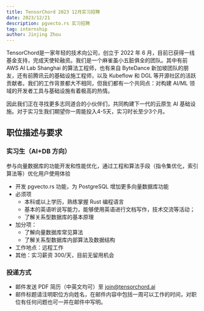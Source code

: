 ```yaml
---
title: TensorChord 2023 12月实习招聘
date: 2023/12/21
description: pgvecto.rs 实习招聘
tag: internship
author: Jinjing Zhou
---
```


TensorChord是一家年轻的技术向公司，创立于 2022 年 6 月，目前已获得一线基金支持，完成天使轮融资。我们是一个麻雀虽小五脏俱全的团队。其中有前 AWS AI Lab Shanghai 的算法工程师，也有来自 ByteDance 新加坡团队的朋友，还有前腾讯云的基础设施工程师，以及 Kubeflow 和 DGL 等开源社区的活跃贡献者。我们的工作背景都大不相同，但我们都有一个共同点：对构建 AI/ML 领域的开发者工具与基础设施有着极高的热情。

因此我们正在寻找更多志同道合的小伙伴们，共同构建下一代的云原生 AI 基础设施。对于实习生我们期望你一周能投入4-5天，实习时长至少3个月。

## 职位描述与要求

### 实习生（AI+DB 方向）

参与向量数据库的功能开发和性能优化，通过工程和算法手段（指令集优化，索引算法等）优化用户使用体验

- 开发 pgvecto.rs 功能，为 PostgreSQL 增加更多向量数据库功能
- 必须项
  - 本科或以上学历，熟练掌握 Rust 编程语言
  - 基本的英语听说写能力，能够使用英语进行文档写作，技术交流等活动；
  - 了解关系型数据库的基本原理
- 加分项：
  - 了解向量数据库常见算法
  - 了解关系型数据库内部算法及数据结构
- 工作地点：远程工作
- 其他：实习薪资 300/天，目前无留用机会

### 投递方式

- 邮件发送 PDF 简历（中英文均可）至 join@tensorchord.ai
- 邮件标题请注明职位方向姓名，在邮件内容中包括一周可以工作的时间，对职位有任何问题也可一并在邮件中写明。
